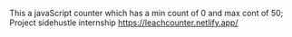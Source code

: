 This a javaScript counter which has a min count of 0 and max cont of 50; Project sidehustle internship https://leachcounter.netlify.app/
